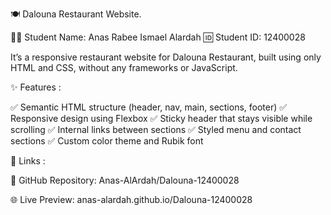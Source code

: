 🍽️ Dalouna Restaurant Website.

👨‍🎓 Student Name: Anas Rabee Ismael Alardah
🆔 Student ID: 12400028

It’s a responsive restaurant website for Dalouna Restaurant, built using only HTML and CSS, without any frameworks or JavaScript.

✨ Features :

✅ Semantic HTML structure (header, nav, main, sections, footer)
✅ Responsive design using Flexbox
✅ Sticky header that stays visible while scrolling
✅ Internal links between sections
✅ Styled menu and contact sections
✅ Custom color theme and Rubik font

🔗 Links :

📂 GitHub Repository: Anas-AlArdah/Dalouna-12400028

🌐 Live Preview: anas-alardah.github.io/Dalouna-12400028